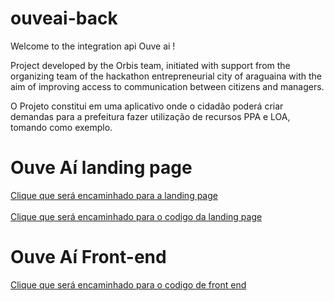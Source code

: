 # ouveai-back

Welcome to the integration api Ouve ai !

Project developed by the Orbis team, initiated with support from the organizing team of the hackathon entrepreneurial city of araguaina with the aim of improving access to communication between citizens and managers.


O Projeto constitui em uma aplicativo onde o cidadão poderá criar demandas para a prefeitura fazer utilização de recursos PPA e LOA, tomando como exemplo.

<h1>Ouve Aí landing page</h1>
<a href="https://ouveai.com/">Clique que será encaminhado para a landing page</a></br></br>
<a href="https://github.com/Lucas01-hash/ouveai-landingpage">Clique que será encaminhado para o codigo da landing page</a>


<h1>Ouve Aí Front-end</h1>
<a href="https://github.com/Lucas01-hash/ouveai-front">Clique que será encaminhado para o codigo de front end</a>
